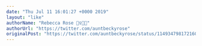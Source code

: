 ```yaml
---
date: "Thu Jul 11 16:01:27 +0000 2019"
layout: "like"
authorName: "Rebecca Rose 🤷‍♀️🍷🖕"
authorUrl: "https://twitter.com/auntbeckyrose"
originalPost: "https://twitter.com/auntbeckyrose/status/1149347981721608193"
---
```

